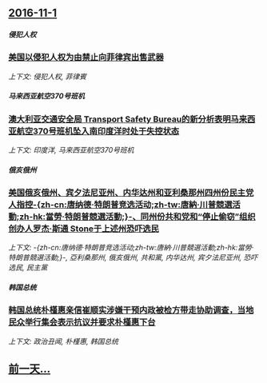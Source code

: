 ## [2016-11-1](/news/2016/11/1/index.md)

##### 侵犯人权
### [美国以侵犯人权为由禁止向菲律宾出售武器](/news/2016/11/1/美国以侵犯人权为由禁止向菲律宾出售武器.md)
_上下文: 侵犯人权, 菲律賓_

##### 马来西亚航空370号班机
### [澳大利亚交通安全局 Transport Safety Bureau的新分析表明马来西亚航空370号班机坠入南印度洋时处于失控状态 ](/news/2016/11/1/澳大利亚交通安全局-Transport-Safety-Bureau的新分析表明马来西亚航空370号班机坠入南印度洋时处于.md)
_上下文: 印度洋, 马来西亚航空370号班机_

##### 俄亥俄州
### [美国俄亥俄州、宾夕法尼亚州、内华达州和亚利桑那州四州份民主党人指控-{zh-cn:唐纳德·特朗普竞选活动;zh-tw:唐納·川普競選活動;zh-hk:當勞·特朗普競選活動;}-、同州份共和党和“停止偷窃”组织创办人罗杰·斯通 Stone于上述州恐吓选民](/news/2016/11/1/美国俄亥俄州-宾夕法尼亚州-内华达州和亚利桑那州四州份民主党人指控-zh-cn-唐纳德-特朗普竞选活动-zh-tw-唐.md)
_上下文: -{zh-cn:唐纳德·特朗普竞选活动;zh-tw:唐納·川普競選活動;zh-hk:當勞·特朗普競選活動;}-, 亞利桑那州, 俄亥俄州, 共和黨, 内华达州, 宾夕法尼亚州, 恐吓选民, 民主黨_

##### 韩国总统
### [韩国总统朴槿惠亲信崔顺实涉嫌干预内政被检方带走协助调查，当地民众举行集会表示抗议并要求朴槿惠下台](/news/2016/11/1/韩国总统朴槿惠亲信崔顺实涉嫌干预内政被检方带走协助调查-当地民众举行集会表示抗议并要求朴槿惠下台.md)
_上下文: 政治丑闻, 朴槿惠, 韩国总统_

## [前一天...](/news/2016/10/31/index.md)

